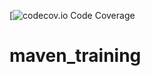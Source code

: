 [![codecov.io Code Coverage](https://github.com/Frizbby/maven_training/.github/workflows/build.yml/badge.svg)

# maven_training
